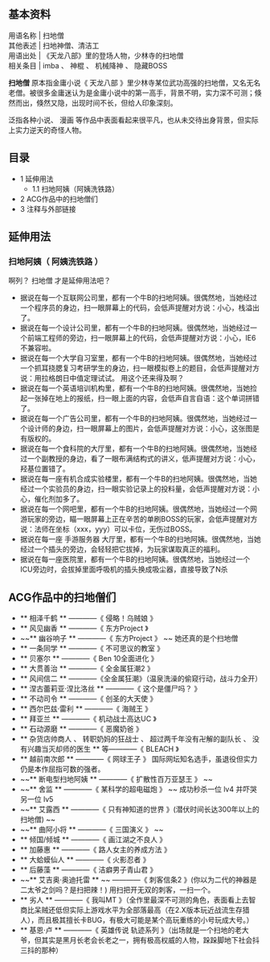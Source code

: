 **基本资料**  
---  
用语名称  |  扫地僧   
其他表述  |  扫地神僧、清洁工   
用语出处  |  《天龙八部》里的登场人物，少林寺的扫地僧   
相关条目  |  imba  、  神棍  、  机械降神  、  隐藏BOSS   
  
**扫地僧** 原本指金庸小说《  天龙八部
》里少林寺某位武功高强的扫地僧，又名无名老僧。被很多金庸迷认为是金庸小说中的第一高手，背景不明，实力深不可测；倏然而出，倏然又隐，出现时间不长，但给人印象深刻。

泛指各种小说、  漫画  等作品中表面看起来很平凡，也从未交待出身背景，但实际上实力逆天的奇怪人物。

##  目录

  * 1  延伸用法 
    * 1.1  扫地阿姨（阿姨洗铁路） 
  * 2  ACG作品中的扫地僧们 
  * 3  注释与外部链接 

##  延伸用法

###  扫地阿姨（  阿姨洗铁路  ）

啊列？  扫地僧  才是延伸用法吧？

  * 据说在每一个互联网公司里，都有一个牛B的扫地阿姨。很偶然地，当她经过一个程序员的身边，扫一眼屏幕上的代码，会低声提醒对方说：小心，栈溢出了。 
  * 据说在每一个设计公司里，都有一个牛B的扫地阿姨。很偶然地，当她经过一个前端工程师的旁边，扫一眼屏幕上的代码，会低声提醒对方说：小心，IE6不兼容啦。 
  * 据说在每一个大学自习室里，都有一个牛B的扫地阿姨。很偶然地，当她经过一个抓耳挠腮复习考研学生的身边，扫一眼模拟卷上的题目，会低声提醒对方说：用拉格朗日中值定理试试。  用这个还来得及啊？ 
  * 据说在每一个英语培训机构里，都有一个牛B的扫地阿姨。很偶然地，当她捡起一张掉在地上的报纸，扫一眼上面的内容，会低声自言自语：这个单词拼错了。 
  * 据说在每一个广告公司里，都有一个牛B的扫地阿姨。很偶然地，当她经过一个设计师的身边，扫一眼屏幕上的图片，会低声提醒对方说：小心，这张图是有版权的。 
  * 据说在每一个食科院的大厅里，都有一个牛B的扫地阿姨。很偶然地，当她经过一个副教授的身边，看了一眼布满结构式的讲义，低声提醒对方说：小心，羟基位置错了。 
  * 据说在每一座有机合成实验楼里，都有一个牛B的扫地阿姨。很偶然地，当她经过一个实验员的身边，扫一眼实验记录上的投料量，会低声提醒对方说：小心，催化剂加多了。 
  * 据说在每一个网吧里，都有一个牛B的扫地阿姨。很偶然地，当她经过一个网游玩家的旁边，瞄一眼屏幕上正在辛苦的单刷BOSS的玩家，会低声提醒对方说：法师在坐标（xxx，yyy）可以卡位，无伤过BOSS。 
  * 据说在每一座  手游服务器  大厅里，都有一个牛B的扫地阿姨。很偶然地，当她经过一个插头的旁边，会轻轻把它拔掉，为玩家谋取真正的福利。 
  * 据说在每一座医院里，都有一个牛B的扫地阿姨。很偶然地，当她经过一个ICU旁边时，会拔掉里面呼吸机的插头换成吸尘器，直接导致了N杀 

##  ACG作品中的扫地僧们

  * ** 相泽千鹤  ** ————《  侵略！乌贼娘  》 
  * ** 风见幽香  ** ————《  东方Project  》 
  * ~~** 幽谷响子  ** ————《  东方Project  》 ~~ 她还真的是个扫地僧 
  * ** 一条同学  ** ————《  不可思议的教室  》 
  * ** 贝塞尔  ** ————《  Ben 10全面进化  》 
  * ** 大贯善治  ** ————《  全金属狂潮2  》 
  * ** 风间信二  ** ————《全金属狂潮》（温泉洗澡的偷窥行动，战斗力全开） 
  * ** 涅古蕾莉亚·涅比洛丝  ** ————《  这个是僵尸吗？  》 
  * ** 不动司令  ** ————《  创圣的大天使  》 
  * ** 西尔巴兹·雷利  ** ————《  海贼王  》 
  * ** 拜亚兰  ** ————《  机动战士高达UC  》 
  * ** 石动源磨  ** ————《  恶魔奶爸  》 
  * ** 杂货店帅商人  、  转职奶妈的狂战士  、  超过两千年没有卍解的副队长  、  没有兴趣当灭却师的医生  ** 等————《  BLEACH  》 
  * ** 越前南次郎  ** ————《  网球王子  》  国际网坛知名选手，虽退役但实力仍是本作屈指可数的强者。 
  * ~~** 断电型扫地阿姨  ** ————《  扩散性百万亚瑟王  》 ~~
  * ~~** 舍监  ** ————《  某科学的超电磁炮  》 ~~ 成功秒杀一位  lv4  并吓哭另一位  lv5 
  * ~~** 艾露西  ** ————《  只有神知道的世界  》(潜伏时间长达300年以上的扫地僧) ~~
  * ~~** 曲阿小将  ** ————《  三国演义  》 ~~
  * ** 倾国/倾城  ** ————《  画江湖之不良人  》 
  * ** 加藤惠  ** ————《  路人女主的养成方法  》 
  * ** 大蛤蟆仙人  ** ————《  火影忍者  》 
  * ** 后藤藻  ** ————《  洁癖男子青山君  》 
  * ~~** 艾吉奥·奥迪托雷  ** ~~ ————《  刺客信条2  》(你以为二代的神器是二太爷之剑吗？是扫把辣！)  用扫把开无双的刺客，一扫一个。 
  * ** 劣人  ** ————《  我叫MT  》（全作里最深不可测的角色，表面看上去智商比呆贼还低但实际上游戏水平为全部落最高（在2.X版本玩近战流生存猎人），而且极其擅长卡BUG，有极大可能是某个高玩重练的小号玩成大号。） 
  * ** 基恩·卢  ** ————《  英雄传说 轨迹系列  》（出场就是一个扫地的老大爷，但其实是黑月长老会长老之一，拥有极高权威的人物，跺跺脚地下社会抖三抖的那种） 

  